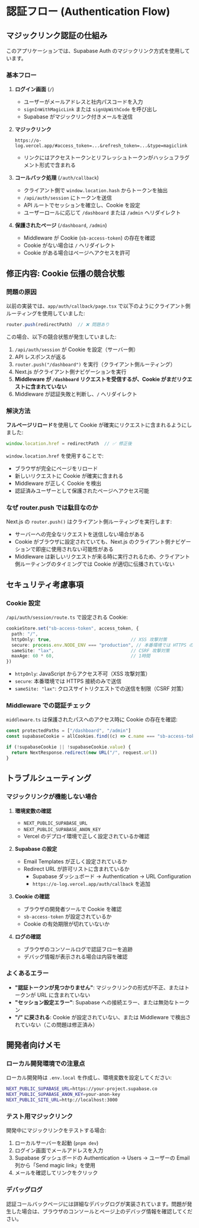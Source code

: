# 認証フロー (Authentication Flow)

## マジックリンク認証の仕組み

このアプリケーションでは、Supabase Auth のマジックリンク方式を使用しています。

### 基本フロー

1. **ログイン画面** (`/`)
   - ユーザーがメールアドレスと社内パスコードを入力
   - `signInWithMagicLink` または `signUpWithCode` を呼び出し
   - Supabase がマジックリンク付きメールを送信

2. **マジックリンク**
   ```
   https://o-log.vercel.app/#access_token=...&refresh_token=...&type=magiclink
   ```
   - リンクにはアクセストークンとリフレッシュトークンがハッシュフラグメント形式で含まれる

3. **コールバック処理** (`/auth/callback`)
   - クライアント側で `window.location.hash` からトークンを抽出
   - `/api/auth/session` にトークンを送信
   - API ルートでセッションを確立し、Cookie を設定
   - ユーザーロールに応じて `/dashboard` または `/admin` へリダイレクト

4. **保護されたページ** (`/dashboard`, `/admin`)
   - Middleware が Cookie (`sb-access-token`) の存在を確認
   - Cookie がない場合は `/` へリダイレクト
   - Cookie がある場合はページへアクセスを許可

## 修正内容: Cookie 伝播の競合状態

### 問題の原因

以前の実装では、`app/auth/callback/page.tsx` で以下のようにクライアント側ルーティングを使用していました:

```typescript
router.push(redirectPath)  // ❌ 問題あり
```

この場合、以下の競合状態が発生していました:

1. `/api/auth/session` が Cookie を設定（サーバー側）
2. API レスポンスが返る
3. `router.push("/dashboard")` を実行（クライアント側ルーティング）
4. Next.js がクライアント側ナビゲーションを実行
5. **Middleware が `/dashboard` リクエストを受信するが、Cookie がまだリクエストに含まれていない**
6. Middleware が認証失敗と判断し、`/` へリダイレクト

### 解決方法

**フルページリロード**を使用して Cookie が確実にリクエストに含まれるようにしました:

```typescript
window.location.href = redirectPath  // ✅ 修正後
```

`window.location.href` を使用することで:
- ブラウザが完全にページをリロード
- 新しいリクエストに Cookie が確実に含まれる
- Middleware が正しく Cookie を検出
- 認証済みユーザーとして保護されたページへアクセス可能

### なぜ router.push では駄目なのか

Next.js の `router.push()` はクライアント側ルーティングを実行します:
- サーバーへの完全なリクエストを送信しない場合がある
- Cookie がブラウザに設定されていても、Next.js のクライアント側ナビゲーションで即座に使用されない可能性がある
- Middleware は新しいリクエストが来る時に実行されるため、クライアント側ルーティングのタイミングでは Cookie が適切に伝播されていない

## セキュリティ考慮事項

### Cookie 設定

`/api/auth/session/route.ts` で設定される Cookie:

```typescript
cookieStore.set("sb-access-token", access_token, {
  path: "/",
  httpOnly: true,                              // XSS 攻撃対策
  secure: process.env.NODE_ENV === "production", // 本番環境では HTTPS のみ
  sameSite: "lax",                             // CSRF 攻撃対策
  maxAge: 60 * 60,                             // 1時間
})
```

- `httpOnly`: JavaScript からアクセス不可（XSS 攻撃対策）
- `secure`: 本番環境では HTTPS 接続のみで送信
- `sameSite: "lax"`: クロスサイトリクエストでの送信を制限（CSRF 対策）

### Middleware での認証チェック

`middleware.ts` は保護されたパスへのアクセス時に Cookie の存在を確認:

```typescript
const protectedPaths = ["/dashboard", "/admin"]
const supabaseCookie = allCookies.find((c) => c.name === "sb-access-token")

if (!supabaseCookie || !supabaseCookie.value) {
  return NextResponse.redirect(new URL("/", request.url))
}
```

## トラブルシューティング

### マジックリンクが機能しない場合

1. **環境変数の確認**
   - `NEXT_PUBLIC_SUPABASE_URL`
   - `NEXT_PUBLIC_SUPABASE_ANON_KEY`
   - Vercel のデプロイ環境で正しく設定されているか確認

2. **Supabase の設定**
   - Email Templates が正しく設定されているか
   - Redirect URL が許可リストに含まれているか
     - Supabase ダッシュボード → Authentication → URL Configuration
     - `https://o-log.vercel.app/auth/callback` を追加

3. **Cookie の確認**
   - ブラウザの開発者ツールで Cookie を確認
   - `sb-access-token` が設定されているか
   - Cookie の有効期限が切れていないか

4. **ログの確認**
   - ブラウザのコンソールログで認証フローを追跡
   - デバッグ情報が表示される場合は内容を確認

### よくあるエラー

- **"認証トークンが見つかりません"**: マジックリンクの形式が不正、またはトークンが URL に含まれていない
- **"セッション設定エラー"**: Supabase への接続エラー、または無効なトークン
- **"/" に戻される**: Cookie が設定されていない、または Middleware で検出されていない（この問題は修正済み）

## 開発者向けメモ

### ローカル開発環境での注意点

ローカル開発時は `.env.local` を作成し、環境変数を設定してください:

```bash
NEXT_PUBLIC_SUPABASE_URL=https://your-project.supabase.co
NEXT_PUBLIC_SUPABASE_ANON_KEY=your-anon-key
NEXT_PUBLIC_SITE_URL=http://localhost:3000
```

### テスト用マジックリンク

開発中にマジックリンクをテストする場合:
1. ローカルサーバーを起動 (`pnpm dev`)
2. ログイン画面でメールアドレスを入力
3. Supabase ダッシュボードの Authentication → Users → ユーザーの Email 列から「Send magic link」を使用
4. メールを確認してリンクをクリック

### デバッグログ

認証コールバックページには詳細なデバッグログが実装されています。問題が発生した場合は、ブラウザのコンソールとページ上のデバッグ情報を確認してください。
